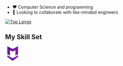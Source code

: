 - :heart: Computer Science and programming
- :thinking: Looking to collaborate with like-minded engineers
 
 [![Top Langs](https://github-readme-stats.vercel.app/api/top-langs/?username=kahlinhenderson)](https://github.com/kahlinhenderson/github-readme-stats)
 
## My Skill Set

![alt text](https://github.com/adam-p/markdown-here/raw/master/src/common/images/icon48.png "Logo Title Text 1")
